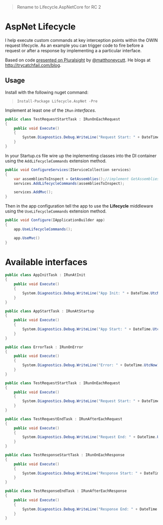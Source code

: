 > Rename to Lifecycle.AspNetCore for RC 2

# AspNet Lifecycle
I help execute custom commands at key interception points within the OWIN request lifecycle. As an example you can trigger code to fire before a request or after a response by implementing a a particular interface.

Based on code [presented on Pluralsight](https://www.pluralsight.com/courses/build-application-framework-aspdotnet-mvc-5) by [@matthoneycutt](https://twitter.com/matthoneycutt). He blogs at http://trycatchfail.com/blog.
## Usage

Install with the following nuget command:
> `Install-Package Lifecycle.AspNet -Pre`

Implement at least one of the `IRun` *interfaces*.

```csharp
public class TestRequestStartTask : IRunOnEachRequest
{
    public void Execute()
    {
        System.Diagnostics.Debug.WriteLine("Request Start: " + DateTime.UtcNow);
    }
}
```

In your Startup.cs file wire up the inplementing classes into the DI container using the `AddLifecycleCommands` extension method.

```csharp
public void ConfigureServices(IServiceCollection services)
{
    var assembliesToInspect = GetAssemblies();//implement GetAssemblies to return assemblies you want to scan for interfaces
    services.AddLifecycleCommands(assembliesToInspect);

    services.AddMvc();
}
```

Then in the app configuration tell the app to use the **Lifecycle** middleware using the `UseLifecycleCommands` extension method.

```csharp
public void Configure(IApplicationBuilder app)
{
    app.UseLifecycleCommands();

    app.UseMvc()
}
```

# Available interfaces

```csharp
public class AppInitTask : IRunAtInit
{
    public void Execute()
    {
        System.Diagnostics.Debug.WriteLine("App Init: " + DateTime.UtcNow);
    }
}

public class AppStartTask : IRunAtStartup
{
    public void Execute()
    {
        System.Diagnostics.Debug.WriteLine("App Start: " + DateTime.UtcNow);
    }
}

public class ErrorTask : IRunOnError
{
    public void Execute()
    {
        System.Diagnostics.Debug.WriteLine("Error: " + DateTime.UtcNow);
    }
}

public class TestRequestStartTask : IRunOnEachRequest
{
    public void Execute()
    {
        System.Diagnostics.Debug.WriteLine("Request Start: " + DateTime.UtcNow);
    }
}

public class TestRequestEndTask : IRunAfterEachRequest
{
    public void Execute()
    {
        System.Diagnostics.Debug.WriteLine("Request End: " + DateTime.UtcNow);
    }
}

public class TestResponseStartTask : IRunOnEachResponse
{
    public void Execute()
    {
        System.Diagnostics.Debug.WriteLine("Response Start: " + DateTime.UtcNow);
    }
}

public class TestResponseEndTask : IRunAfterEachResponse
{
    public void Execute()
    {
        System.Diagnostics.Debug.WriteLine("Response End: " + DateTime.UtcNow);
    }
}
```